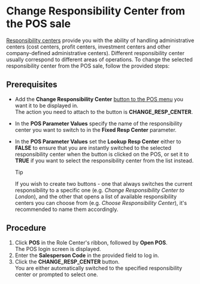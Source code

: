 # Change Responsibility Center from the POS sale

[Responsibility centers](https://learn.microsoft.com/en-us/dynamics365/business-central/inventory-responsibility-centers) provide you with the ability of handling administrative centers (cost centers, profit centers, investment centers and other company-defined administrative centers). Different responsibility center usually correspond to different areas of operations. To change the selected responsibility center from the POS sale, follow the provided steps:

## Prerequisites

- Add the **Change Responsibility Center** [button to the POS menu](add_button_to_pos_menu.md) you want it to be displayed in.       
  The action you need to attach to the button is **CHANGE_RESP_CENTER**.     
- In the **POS Parameter Values** specify the name of the responsibility center you want to switch to in the **Fixed Resp Center** parameter.
- In the **POS Parameter Values** set the **Lookup Resp Center** either to **FALSE** to ensure that you are instantly switched to the selected responsibility center when the button is clicked on the POS, or set it to **TRUE** if you want to select the responsibility center from the list instead. 

    > [!Tip]
    > If you wish to create two buttons - one that always switches the current responsibility to a specific one (e.g. *Change Responsibility Center to London*), and the other that opens a list of available responsibility centers you can choose from (e.g. *Choose Responsibility Center*), it's recommended to name them accordingly.

## Procedure

1. Click **POS** in the Role Center's ribbon, followed by **Open POS**.     
   The POS login screen is displayed.
2. Enter the **Salesperson Code** in the provided field to log in.
3. Click the **CHANGE_RESP_CENTER** button.     
   You are either automatically switched to the specified responsibility center or prompted to select one. 